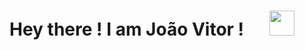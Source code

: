 # Hey there ! I am João Vitor ! &emsp;  <img src="https://github.com/TheDudeThatCode/TheDudeThatCode/blob/master/Assets/Hi.gif" width="40px">

<!--
**joaovitor2614/joaovitor2614** is a ✨ _special_ ✨ repository because its `README.md` (this file) appears on your GitHub profile.

<p>
    Visitor Count<br>
    <img src="https://profile-counter.glitch.me/joaovitor2614/count.svg" />
</p>

## How to reach me:

<img src="https://img.shields.io/badge/jvitoralvesestrella@gmail.com-%23D14836.svg?&style=for-the-badge&logo=gmail&logoColor=white" href="jvitoralvesestrella@gmail.com">   <a  href="https://www.instagram.com/joaoalvesestrella/"><img src="https://img.shields.io/badge/@joaoalvesestrella_-%23E4405F.svg?&style=for-the-badge&logo=instagram&logoColor=white"></a>   <a href="https://www.linkedin.com/in/jo%C3%A3o-vitor-alves-estrella-b3a74815a/"><img src="https://img.shields.io/badge/João Vitor Alves Estrella Basu-%230077B5.svg?&style=for-the-badge&logo=linkedin&logoColor=white" ></a>   

Here are some ideas to get you started:

- 🔭 I’m currently working on ...
- 🌱 I’m currently learning ...
- 👯 I’m looking to collaborate on ...
- 🤔 I’m looking for help with ...
- 💬 Ask me about ...
- 📫 How to reach me: ...
- 😄 Pronouns: ...
- ⚡ Fun fact: ...
-->
